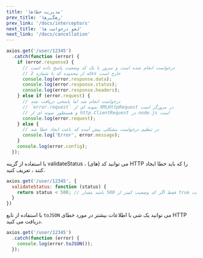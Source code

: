 ```yaml
---
title: 'مدیریت خطاها'
prev_title: 'رهگیرها'
prev_link: '/docs/interceptors'
next_title: 'لغو درخواست ها'
next_link: '/docs/cancellation'
---
```


```js
axios.get('/user/12345')
  .catch(function (error) {
    if (error.response) {
      // درخواست انجام شده است و سرور با یک کد وضعیت پاسخ داده است
      // که از محدوده کد با شماره 2xx خارج است
      console.log(error.response.data);
      console.log(error.response.status);
      console.log(error.response.headers);
    } else if (error.request) {
      // درخواست انجام شد اما پاسخی دریافت نشد 
      // `error.request` نمونه ای از XMLHttpRequest در مرورگر است
      // و همینطور نمونه ای از http.ClientRequest در node.js است 
      console.log(error.request);
    } else {
      // در تنظیم درخواست مشکلی پیش آمده که باعث ایجاد خطا شد
      console.log('Error', error.message);
    }
    console.log(error.config);
  });
```

با استفاده از گزینه validateStatus ، می توانید کد (های) HTTP را که باید خطا ایجاد کنند ، تعریف کنید.  

```js
axios.get('/user/12345', {
  validateStatus: function (status) {
    return status < 500; // فقط اگر کد وضعیت کمتر از 500 باشد مقدار true است
  }
})
```

با استفاده از تابع `toJSON` می توانید یک شی با اطلاعات بیشتر در مورد خطای HTTP دریافت می کنید.

```js
axios.get('/user/12345')
  .catch(function (error) {
    console.log(error.toJSON());
  });
```